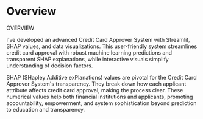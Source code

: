 # Overview
OVERVIEW

I've developed an advanced Credit Card Approver System with Streamlit, SHAP values, and data visualizations. This user-friendly system streamlines credit card approval with robust machine learning predictions and transparent SHAP explanations, while interactive visuals simplify understanding of decision factors.

SHAP (SHapley Additive exPlanations) values are pivotal for the Credit Card Approver System's transparency. They break down how each applicant attribute affects credit card approval, making the process clear. These numerical values help both financial institutions and applicants, promoting accountability, empowerment, and system sophistication beyond prediction to education and transparency.
